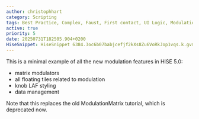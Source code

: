 ```yaml
---
author: christophhart
category: Scripting
tags: Best Practice, Complex, Faust, First contact, UI Logic, Modulation
active: true
priority: 5
date: 20250731T182505.904+0200
HiseSnippet: HiseSnippet 6384.3oc6b07babjcefjf2kXs8Zu6VoRkJop1vqs.k.gvmTTjki3WhVXEoDEAsz50qW6Fyz.XLGLM7LCHHjJkxaU6dOGxk8xV6gj+.xsja9ZNjpRUI+AnjbJ21+CTdutmO5Yv.RpwzejsBrMLld5W2u2q+89pmd39NbclqK2QKWgCmNhok6Uy2Yps2fsFPMs0ZuM1vdTOGySNj45os4zQTWWlgVtbW98wdjagqnI97Gu8lTKpsNKpIMsGwM0Y6ZNzzKp08W+dlVV6PMXGZNTo2MWusN2dKtEeLvMWNeUsQT8in8Y2mhc6R40tK0cfVtqk+VrtL8FzpMqUsWKilM5wX0atRikaVqUqFcaz5l0a1kVqNUK2qbGCSOtSGOpGyUK2U1jaLsy.9Da4D7HSWytVL7hZZcfYV17NbKCTDwV01Zfokw9ApIWMXP2ORocYoR6mjeOSCyv1iTdug3FjHJTUf4tTb16xwXuZprWUE1KEVJmBKcEIK8l46n6XNxK5NH+7Cx211i4ziBqSprhruZW5mVN+Mt10H6wMFaQAVStzSXmPGNxhQta6N2gzpRUBx3lb6BENbfoKA9WJ4XlyTRWpCaotbaVHIdCndDWPnbIvWDONYrK1JiLTN1CClKW7llHQCY1dvHZL0lNzTOnG374N00iMrBocOxT9XhNe3HXFggCXgvYjKF9QNriM4iciFRwPP38jyd3f5yHkwQ7pVVDWlOWCcqvP5mwcL8lFPlN2fQLsICXvzBS5mM10irUmNjaP1cicHtdSsLs6SVRxRv+BPUZfDC7fIPVuw153DSsfAtLwf5QAdvFf5BA+cK7Asgo.VlnhtQFPwggYKZruC.VLH1.qeLyZJ1FWttPsMH8gFcEpFGF0X5Rd7kvIu6X.wf7UWKt9QtjdbGrSNypZeqBEZamPeJjUoZ1gESy4BiAftVsPgkH6tyCfu23ta24.3++HFLSf3UnvF.aMCgdTm9LOjvZUHOnyV0Hn2jB08uXeSO8AEZ3e0AL.a0EwZftyzAT3dS3oLZBdbFTUYxjAl5CHCYTa2vEVbAsGyQrrzaLrpqLbNLWt0XgR4ceWxHt0zQC31.Pzc7nQbGuJDjS.cjiwrbQHnfRbfUD9P4hine.nj5.dyfkV.g.nHbIPm5iNl.DSGxGa6U..aThq.3BbCJ89C.N0vDfHB6Xp.WKtWYXc1izcJff87vUabT+ToB4PAy013SA6B9HliJh11loiXpOncgir4cQFCugYfmBhoGYB3yF.g.2z2DvINP2AdfZH8CPsRQQHU6ADN.TFV.U.6gCtKnFHRHGNPnoVQ.xZUj.NObqPtO2iIcXDXo0k5ZpSs.HOH4F.SXJshfA2aBZc.8zM.iFfH7EEwjiZj2kPGMhAKBPfp2pv0tQgs3fTZ6UYH8H1NNvEg9GKUqV0pkIKWs5hqUnvM.6al2UcI5.WBrFM.nIkKGBu6mAZQI9RmhbE5ny.8FAZbvpcHPfu.nCD0mgi4mOF8Zlvej+JB7S2JXmD5Bw.CZJWNzCpzF2mWDVq9yevRE0xkSl.dtXmxnKcdf2GXUGziIfbvYzkqXnfVUvc.aIPbz4NN.0VSqT.FH.leL0wWUbWeMw6QticeSaVEI6sW3TKClTp36aw6BHlvfLDbQ.L+YN0J5qq88uOgB9CAVDTl1bOydlHrqKGP4QRgu1zsrTk.pdpmGEPdTBpsoPDz.kCBkJDiYq.B7VgC0VP+6BIcTJvCcIoCtx93ox.Nbq.ykEK7zBK.WA9JXUF4.pR+dChPh1kTOa6pi1ZEdlurukE.PgEPqXKUkl.KHnqfXshh7.pgbM2FLW5hA9PKWif3f5xobwDBtNNKaXYEI8tkJFn9ENYRfhAac.FoD9xMbF.2cfetQ7QiGAtYsGSD9ufnXB2IBjDlhfqqYea+ASMxCLgRMzrqMXdFgqJeTwgSwY+HHpG32nXYRQJ.KfUU40eb4PdqjosA6jTVhjsGormmj5KScYCnXVDNf2LlsP8GZt.DZ3P62G8qnJOxVYNyJMaC23rwXvrX6gIwIX+JFiGN5T5Snn7VhzP19N6z99sOr8CteGx68U5SAoqmIPboqBq584hHJQouYylP5YwoxHMlfUFSllkqum+n.rC4tnE6vgbav6mCC754hHzdf+gwfqEEWIVzdfCj.uxROH6xAC4c47ifTI1gwrJ4u10Ah.nldBjC0TRIKJXT3sn+Jn4SBhoKlTvKgLLAx8..ESfDB3fLcOtkEHsTTMtjfQ8SlS3CdGSagqaJlXkKFjiC2m53A5CYnVS22p.v835baafNVGfbVmALlWoh.+BoUioMfq88cfn7FPx.1LKQtXQoCWg.AkpH+Mt7qK0DqRt5UA2GQDuJ4saznA1D2wf4rjC0vbr6pjFiNAZbDFX1t+pjZUwqelb5a2SQYAAQUcjLgIRRGjO1vQPxACgZFfDRUYmUk24ojBDfTKtCvCKu7xqIuNfMuerwsRkqB2GlePsPcfb5dZBgnUqV.+NDf0l1PgCdvRV.WGIEsDWNfY1e.LE0k28zD7krX87vwo5wCVCUhRt8V25VqovLqtZWFn8YmlddIygfZXUDaVZokLgtsX76GL1qrxJvMlXZ3MHZhkxku..S7aK75llpHw3jPVCFmZpWBI2OZUh5B7gQUU4Ih6M.JB.b8fKhdCfUNUUuGjDjKV8js2ZjmcN.nnaMwBsCXo3Opucz0yrzJwmIfhour0yhcxRFlNRTypDG9jkD485xDBWD2I7sJjs3VuhfLAI.X.o3B4QJhy3GERBjC7Lmpp2oeWZIHiO++sRCbktGLLK0CJC0ZJfM1ERW4pQ.JAE0a0pbv+ATcyEifAzwd7YE4VUeGU8BnVBzM5icbwwExVraW3lnrGvyqNfiQedZfoG3i0igKbgc.qV7XFzCwJKrpAVRtfmSVoasx6r3ZOq.TcfGncOyAZNlEKjlRSR87sXvwbep2.EsR8lwvzA1FdFkIUjw21k1kYImdECW4Zgq4SfAuV.UIoHv.rQfcQEWKSiTPmMa1bdnw.NqtbQwmG51sq5.J8FpxjnuP0NLWuK97HrznWRpkNlZMlsH4Znii2YQE6e75z82byadSDEwcMklLzthhVYonYqL11DphkFxRfhta7VPlD+mabMY0DHugoyvDklQ76MQv4v2vWtbn.NpwwXkTFEVfPDoe.deFPXmfUR3JJK8HHwTWgwWfXOjdRIgnK9pZkVPovpZgP0PYBQLtAehHJlRaIvnqUHQKtVbhlqHgQHD4kDnBCpGVLrDzUDTVgkLB3Bx3ICMsKM2Usxng8hBEtKjIjt2KCjKEf9DeHPWtkAzlG6DuknVPFzqJ384FkGRxbhu+ZvKnAeBTPjC3PUHHRNScUGIAW4vDj.GvJdRcGwzM6go73Cei15.fXoVFy3ZjKarAOH6uvz8EaVheF0ckYWXKUlwsFjrv9P0AX05TxlTW1xMgjqbv7pvfOhIAAVAoZwvTurMnNFxMWAcvfLI3WyyOvTJNj9kEWoYEupVzic27g2b4JdaMYmJUdz1O7me8a0aqI0d7Oaysen8mUQGZeTqObyG139C97slXMs5jJO7I6sktn+FUd3gOpRe32auLzGP3OdqIOxCGS6Ja.iox3u2i9veYQgHNmnMIhczbwP8QGlmbWLCPmXvLeS7vxywh841WExsFpHNrVdDofo3QkJhTcQLm7TVQ.Fcj.OUP0dzijY8KfRDKrGDnZOfIDgSRAbIiyjdnV+nFvfKiIkzTwgYLOKkTrnha7DgtdPudWU5.DJNajEjb4rwADyjR1OfI0MbXCAV+Fhb0HRFT5Bqhe1NKEw09JxaJCfiixA3lnDT4cbyFksUgvAsLVSgb4BqkzzcDT6ByXViDQFzAgu0GvzOBb4lz6RfzK0ExjuTzE1W0OSpX03a5ptU7g4S4WAmba6oX5XBCQFtsJJ67hHP.ROtsy1XpVAk.pTQm+iPHpnt93Vt3OQkJJuMxTxeg0OMSAePcUow03VMzECKEUuo7NyYUD22rILb2wbCJR2M1N1gtLGAtrvtZOEmuvMw.bv4hIUa5NP5QzWILijtUXFwmgLG0wHoOpsSSODMkcDoZbFpX0NgSk50mt59sP4+d2+AaJd3FeU2OgH1FUo6ddqzOhrMNXKfj5U.idEUvgabvgPyKA2cs3c9Sdb6sO7tBRpBgoSzgCua6st28uCD668H0ZVoJLUXyifKe5yViD+C.E12T+Hb2o8STvksZgQUtiswVzQhR8A5JJLFYFEWSRxGUDAd3FU494iAWx3uB5xGCT+y3fW6Ph6BU7XIHVP5PSw9riz.EFbL9qvtfDClB5GYCIZAzFJKfPXJ18gvsBCQ5S1iaHW0K0uLtanhsVxB01.X98.eV9Y6TBtWEL1whUfodLjZWovg9F0IWmTGCQIIzNFgUqHJZB9pl+W3ZmeWgJR.cWxUaLrMrBKuKBD2DUMtkDkXKaDLj2vQujcY4x7RvDzx+2.yDtDecrcYvSydBYHZ63vMcS7DVWrvBfPeJc..3f7AcA61B8k6ML93nEDfawn7xZ3Lsvyf+iY4xRq+UOoYycDeB6ZArG8frguikkIj0PIZnFdIUU7RjZKhD8LYB4wG0adyphOXG5i0qMQnCE5pxDZ4HbfTYH09fnd.tE4ycAHnCIWCBaOwx.n58Ug6YZ+HQ9xWKZwnLpMV.SOLYmomLSmE5GYuSJr0qGoBUD1.lJt7B5s5pxrLK94Ivh6lTZkMltnJt28gRpgLveBDfXVwMn2fa0AUbPFTfZDEfaHEa4PASf3xHqkESSgT3r.fJpjikiWB8QSU8g2fwC6NeKP7tyXAJZ7kVeHJHqZsDpkyhnqKHRxwpBt7+4VQjwXRXOxfBwdT.g381vR7XFNDxqpT3ztgKdsnyE0AE.5XUNbpPtVsRB4RNXdIGkME6YYQYgehDThdJjgtfCdHnAOgACVOzEsHUkvmGYJmLAkbsjapfq34PHerOhzqgYTrcNTYZJhLxR+g8I3NifhCKFk6XwfIVtwPxGiSISacqwFA0aIMmrvcYYw4EfQwc5lgCtZ7FeOuhow2YrDbZ4LSLHwTsAFHBihjXYZmcZJ9HrUjdUOPFUMZPrbJSZHBBMK0aH93eKj6mG0AwwRNDaush28zAJBori3w1fGfI.fWbURQeKAwMk.RKmv3.MAWBKl.e9LeXE9nLwmXRPV3y93lPbkCCDC4t0VDwCEC27V7QBZ6hGHiyd0qepoI.qEomovZmqn7AcJXCAOq9Id3JgWAxkvB2cBdxPBBfGDRWbDJptJ5wQ9LYBxFDZ.nz+RL6kf7.guCcMH5VWfGNZsfwpVrwppx.c1zVe0Su2gbHhsf6JEsnQQD3OPKo3SNPWmLaof1KLCLu9J3+H8kEKyCeJluYgDRq1+HKAElyO1fXuFBAw.BVHhkQIalL4lou3JSYTQkjiBsSH2lfICzS7grJbQsZxKhDsnzf7QScfxnfpjEs2BMjKVDlrzj7vHLfqy8Fa4YNxxjYrg0nAzDgcElDUzsLw5uAtBW+.1oxJKlfQBUPmCd4YpE3r8Aa79eRm1+h6.3iFKuVfkubeKisePni4n3EQUypTg6Y52FpRL7LXf18aS8DhrhUuG2iZ8Xwt99dRoW4Y6Ywr6C23ZjRQ780kocnP20wpqppjJxIy3FQFaShm+nperTOGqwZerumyXs1.5ZzLUNR8gr.NMmTQnacvCWhwigEXSawDJerWxQQZ6.9IKI1.xDBIVN.1DpfwvQtUFM1cPoSpH2dgcb3C2k0yKRCDU3T8EkC8L8sVU4MhEmC4Vbu2XdicDbg.Z3Wnbkfic0NAGZfhxvVfg1TYgcPYhwJzClhSm34EwNZfR81m53lFhBFuzZ9kj+5qJgwaO9dD7As+DbCKvh5+nz2ND4wIDLAKPR8S5TINRhurDgGpwhK9w.Ch3qiP7U.+A.qiRcyW70JKtVncJ2FOAXOvtjvvDfEjj2pWuTuWztIk5swyesyoQXIaHAaF32S9jNB5nVtqD+fKme9GbY0yUs+tQpzQtcaaSuGLhYOuSasluhUC5fOWA+xSbDmec+i3rDvqYZnk6UxKNU5B90+nku9+4S9Ots14f1uWdwZbLhkeNGD+8yKgUIo942V6CZi3c7TZ6KK6K2OXST0kaa1wl5L4Y1dg7aybOxiORKWgPTjVtW0y+PlKm0c7OzMGZBpX4bK2KOsShl2e55SCuX8wqK1l5vFd9e65xGvXTW3q6ybRN4GkO4w1Sqa+fyl+Buhl1eifrnXixV0RzZc0lwRmlsyBcStmk+ofgUwvU91FX1xm1AEDMDK1FOMWPOqJtZGwI34wbmibGQ0YP68nVtLw8jKUhsZCG46xcLeBNXVEK7LbA9bqr+Q4StSspp8ehhZ+K1HtN8ubFcpxXDW6pcwpc+UeMpcA0Wbv0W7qSBtzZutpF90OKq24.iIe55CUeiS9vubHUoq+4vcMLrX66mgjpELVqfz7R2Dh2lPyV62+u7hTzrW8W+2KZNt3o8gyHde35C4Pk8cDEXYdLTjUz8tx5wO+03qfQ34cOFv6MNSGSQB6W1U07NgdYk35kUNE8BD0cTGymvTeMdbG2qGXtmKedHO9DZp+tG9YuHUvVZ5OZis+5P+8p4idEAho.+gmsy4H0BwQQC9ofFTfP9yxGs8T6ybvBwo8YZApjKm+czlmx742dTj4kVtWKuxqtfV3w9GuUg7OFB6iajeBs6u82taZ5wd8VUzbREQ7o3qnV9kwEHngUdBRJJ0m+DEkp1u5kLjxErSue+2dgTD2VJig2N1CgaFml+geSx0qunWr0jWStl7Z9qIhy6jO1V76Zyyq4W7n0QsDhs8E5fSO28fDMc0vyZh7Mr6UxiGuMQCw8ITccQanjf8ZStkQR1e55LHiPpHoubWVcc8d26d+iXWRBGatd7EuW7hW7O4mr04VnqOOrWnP+C8gp9Oa1KHo827shz1XdKwvERo8uVwDiDcv9IaGr6.uqZqJuxYdbt0EDT.xs7aCkSy4ob9TWekyOVU4bQBGtHk3YeONei7g9pTesRwzGhjmXuKmsC1pW0n5WXuqomWV7MkIsjNOdoT3Qn.ouN3Q+2P2WK+c50C.9QL3UxuyO+qmWGW0o+6Km9+h7x.OQJpfvNBd4uJ+oDW5Tdoq+2Nuuz0iN2uz0Iqs+JmuZ6Oi2Y5q7ct2Y5yKN9GOyRi62fVa4trBa9lR1Le9c24ABdS9qyja1Td5cw6ui38fwVO39O++5e842FgEsiUWvioGimgug9aKQ3HsKqO5kTokCYfK5NSs0UIuyPNG2q09wAaZZ6x4itiM5ozPcP1e.0E2DKWlWrgAF1C46Qw8FbK7EWV8ls6aycXxMFSs8sDu1OABf3ua.cfpbj4D9Q4WtYE3SuqieeqsfuZ7fKlqeY7dU6zWyuz4FZBK+jvkbDg9cv.ARtLD38sHW5a+7CxuiE6DwKptfA+d4k+Vko1iaykuz2pXqCXPVCXlTyw5JUQYC7sQ8H0sH5tXNDJC61LcZ.Iew+vy+706.X3H+7q2nw+9sOfYw.ijnc.vY88japQhIRVX4LMuEdBxTqVULoyzp+zLS6WXf6ThMVHever.DKGJW9x3Y6CbYGJSASwGg7DgmTYiaATbkml1WKBXlyO5x+oc9QGvGianfeR34xe+wCkmTBX1gxSrvGoPtKgNykWWEuVDQfYaHt.RX9E92rFdcN+aVK3lZxAWty6px6qG3DnC9JZh+otQHsuhXyT9lMUqGn6AgoNT7d3wciMvcXCMOD+KgfZi.DGcid.BWhExiiuSgobq+3s2ADxTooC9l2JvcaH9SNQLb1k++SA76HUaE6urOKD7W1GI1NjS8+K6Sz1JmwHYoJJx7ov8aDxj5QIetZyISu1qmDCkc+oh4TbhOQOfssGM1SdUtW4zeb.Qd+yc4Y2naMsCEkf6+RCo9zAl+9kq8fwdQye9XyOtAsJyu1YN+f4LfxCllMb+ELGN12+uPDjX3xBmFtL110qtE.WfoXMWL5oUMx2LXz7m9il4zwHX4UwvnPTKHvfmHvvohE+xKFr3k9VNSgzb+85Pja7OLR9O2CjAh+jPT4jC37gJx5e32869et81zgi.zPT10+22N7AxnlfryzYZ6wJa7mXrfXqrmvTRlDZ8e91Wb.quIxT5OUligTcG9m3+J5gfm0Es.5VawV7t.3eBtlTa1S3A3w27Sz0iOTyPX8rRXirRXyrRXqrR3xYkvalUBWIqDdqWVBKD..plYJqkYJqmYJajYJalYJakYJWNyTdyLS4JYlxLigpmYLT8LigpmYLT8LigpmYLT8LigpmYLT8LigpmYLT8LigZjYLTiLigZjYLTiLigZjYLTiLigZjYLTiLigZjYLTiLigZlYLTyLigZlYLTyLigZlYLTyLigZlYLTyLigZlYLTyLigZkYLTqLigZkYLTqLigZkYLTqLigZkYLTqLigZkYLTqLigVNyXnkyLFZ4LigVNyXnkOGXHbuq2XrGenbW4zz1a+6He9y4Be324tr1+KfLtzIu
---
```





This is a minimal example of all the new modulation features in HISE 5.0:

- matrix modulators
- all floating tiles related to modulation
- knob LAF styling
- data management

Note that this replaces the old ModulationMatrix tutorial, which is deprecated now.